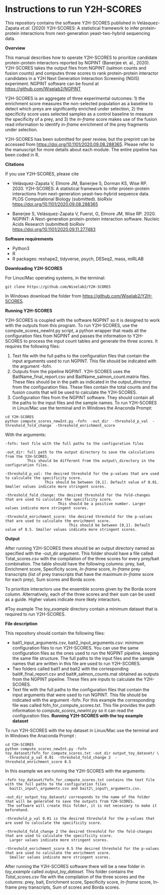 ﻿﻿﻿﻿﻿﻿﻿﻿﻿﻿﻿﻿﻿﻿﻿﻿﻿﻿﻿﻿﻿﻿﻿﻿﻿﻿﻿﻿﻿﻿﻿﻿﻿﻿﻿﻿﻿﻿﻿﻿﻿﻿﻿﻿﻿﻿﻿﻿﻿﻿﻿
# Instructions to run Y2H-SCORES

This repository contains the software Y2H-SCORES published in  Velásquez-Zapata *et.al.* (2020) Y2H-SCORES: A statistical framework to infer protein-protein interactions from next-generation yeast-two-hybrid sequencing data.   

**Overview**

This manual describes how to operate Y2H-SCORES to prioritize candidate protein-protein interactors reported by NGPINT (Banerjee et. al., 2020). Y2H-SCORES takes the output files from NGPINT (salmon counts and fusion counts) and computes three scores to rank protein-protein interactor candidates in a Y2H Next Generation Interaction Screening (NGIS) experiment.  NGPINT software can be found at https://github.com/Wiselab2/NGPINT

Y2H-SCORES is an aggregate of three experimental outcomes: 1) the enrichment score measures the non-selected population as a baseline to detect which preys are significantly enriched under selection, 2) the specificity score uses selected samples as a control baseline to measure the specificity of a prey, and 3) the *in-frame* score makes use of the fusion read information to identify *in-frame* enrichment of the prey fragments under selection. 

Y2H-SCORES has been submitted for peer review, but the preprint can be accessed from https://doi.org/10.1101/2020.09.08.288365. Please refer to the manuscript for more details about each module. The entire pipeline has been coded in R.
 
**Citations**

If you use Y2H-SCORES, please cite  

* Velásquez-Zapata V, Elmore JM, Banerjee S, Dorman KS, Wise RP. 2020. Y2H-SCORES: A statistical framework to infer protein-protein interactions from next-generation yeast-two-hybrid sequence data. PLOS Computational Biology (submitted). bioRxiv https://doi.org/10.1101/2020.09.08.288365

* Banerjee S, Velásquez-Zapata V, Fuerst, G, Elmore JM, Wise RP. 2020. NGPINT: A Next-generation protein-protein interaction software. Nucleic Acids Research (submitted)  bioRxiv https://doi.org/10.1101/2020.09.11.277483

**Software requirements**

* Python3
* R
* R packages: reshape2, tidyverse, psych, DESeq2, mass, miRLAB

**Downloading Y2H-SCORES**

For Linux/Mac operating systems, in the terminal: 

```
git clone https://github.com/Wiselab2/Y2H-SCORES 
```
In Windows download the folder from https://github.com/Wiselab2/Y2H-SCORES.

**Running Y2H-SCORES**

Y2H-SCORES is coupled with the software NGPINT so it is designed to work with the outputs from this program. To run Y2H-SCORES, use the compute\_scores\_newInt.py script, a python wrapper that reads all the configuration files from NGPINT and passes the information to Y2H-SCORES to process the input count tables and generate the three scores. It requires the following files:

1. Text file with the full paths to the configuration files that contain the input arguments used to run NGPINT. This file should be indicated with the argument -fofn.
2. Outputs from the pipeline NGPINT. Y2H-SCORES uses the BaitName\_final\_report.csv and BaitName\_salmon\_count.matrix files. These files should be in the path as indicated in the output\_directory from the configuration files. These files contain the total counts and the fusion counts that will be used to calculate the Y2H-SCORES.
3. Configuration files from the NGPINT software.  They should contain all the paths to the input files and the sample names.
To run Y2H-SCORES in Linux/Mac use the terminal and in Windows the Anaconda Prompt: 

```
cd Y2H-SCORES
python compute_scores_newInt.py -fofn  -out_dir  -threshold_p_val  -threshold_fold_change  -threshold_enrichment_score 
```

With the arguments:

```
-fofn: text file with the full paths to the configuration files

-out_dir: full path to the output directory to save the calculations from the Y2H-SCORES.  
          This should be different from the output\_directory in the configuration files.

-threshold_p_val: the desired threshold for the p-values that are used to calculate the specificity score.  
                  This should be between [0,1]. Default value of 0.01. Smaller values indicate more stringent scores.

-threshold_fold_change: the desired threshold for the fold-changes that are used to calculate the specificity score.  
                        This should be a positive number. Larger values indicate more stringent scores.

-threshold_enrichment_score: the desired threshold for the p-values that are used to calculate the enrichment score.  
                             This should be between [0,1]. Default value of 0.5. Smaller values indicate more stringent scores.
```

**Output**

After running Y2H-SCORES there should be an output directory named as specified with the -out\_dir argument. This folder should have a file called Total\_scores.csv with the compilation of the three scores for every prey/bait combination.  The table should have the following columns: prey, bait, Enrichment score, Specificity score, *In-frame* score,                         *In-frame* prey transcripts (list of prey transcripts that have the maximum *in-frame* score for each prey), Sum scores and Borda score.

To prioritize interactors use the ensemble scores given by the Borda score column. Alternatively, each of the three scores and their sum can be used as a guide. Higher values indicate more likely interactors. 

#Toy example
 The *toy\_example* directory contain a minimum dataset that is required to run Y2H-SCORES. 

**File description**

 This repository should contain the following files:

* bait1\_input\_arguments.csv, bait2\_input\_arguments.csv: minimum configuration files to run Y2H-SCORES. You can use the same configuration files as the ones used to run the NGPINT pipeline, keeping the same file structure. The full paths to the input files and the sample names that are written in this file are used to run Y2H-SCORES.
* Two folders called bait1 and bait2 with the corresponding bait#\_final\_report.csv and bait#\_salmon\_counts.mat obtained as outputs from the NGPINT pipeline. These files are inputs to calculate the Y2H-SCORES.
* Text file with the full paths to the configuration files that contain the input arguments that were used to run NGPINT. This file should be indicated with the argument -fofn. For this example the corresponding file was called fofn\_for\_compute\_scores.txt. This file provides the path information to *compute\_scores_newInt.py* so it can read the configuration files.
**Running Y2H-SCORES with the toy example dataset**

To run Y2H-SCORES with the toy dataset in Linux/Mac use the terminal and in Windows the Anaconda Prompt :

```
cd Y2H-SCORES
python compute_scores_newInt.py -fofn toy_dataset/fofn_for_compute_scores.txt -out_dir output_toy_dataset/ \
 -threshold_p_val 0.01  -threshold_fold_change 2  -threshold_enrichment_score 0.5
```
In this example we are running the Y2H-SCORES with the arguments:

```
-fofn toy_dataset/fofn_for_compute_scores.txt contains the text file with the full paths to the configuration files 
  bait1\_input\_arguments.csv and bait2\_input\_arguments.csv.

-out_dir output_toy_dataset/ corresponds to the name of the folder that will be generated to save the outputs from Y2H-SCORES.  
 The software will create this folder, it is not necessary to make it beforehand.

-threshold_p_val 0.01 is the desired threshold for the p-values that are used to calculate the specificity score. 

-threshold_fold_change 2 the desired threshold for the fold-changes that are used to calculate the specificity score.  
  Larger values indicate more stringent scores.

-threshold_enrichment_score 0.5 the desired threshold for the p-values that are used to calculate the enrichment score.  
  Smaller values indicate more stringent scores.
```
After running the Y2H-SCORES software there will be a new folder in *toy\_example*  called *output\_toy_dataset*. This folder contains the *Total\_scores.csv* file with the compilation of the three scores and the columns: prey, bait, Enrichment score, Specificity score, *In-frame* score, In-frame prey transcripts, Sum of scores and Borda scores.


